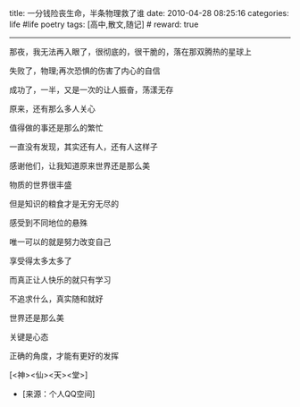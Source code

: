 title: 一分钱险丧生命，半条物理救了谁
date: 2010-04-28 08:25:16
categories: life #life poetry
tags: [高中,散文,随记]  # <!--more-->
reward: true

---



那夜，我无法再入眼了，很彻底的，很干脆的，落在那双腾热的星球上

失败了，物理;再次恐惧的伤害了内心的自信

成功了，一半，又是一次的让人振奋，荡漾无存

原来，还有那么多人关心

值得做的事还是那么的繁忙

一直没有发现，其实还有人，还有人这样子

感谢他们，让我知道原来世界还是那么美


<!--more-->


物质的世界很丰盛

但是知识的粮食才是无穷无尽的

感受到不同地位的悬殊

唯一可以的就是努力改变自己



享受得太多太多了

而真正让人快乐的就只有学习





不追求什么，真实随和就好





世界还是那么美

关键是心态

正确的角度，才能有更好的发挥




[<神><仙><天><堂>]


- [来源：个人QQ空间]
